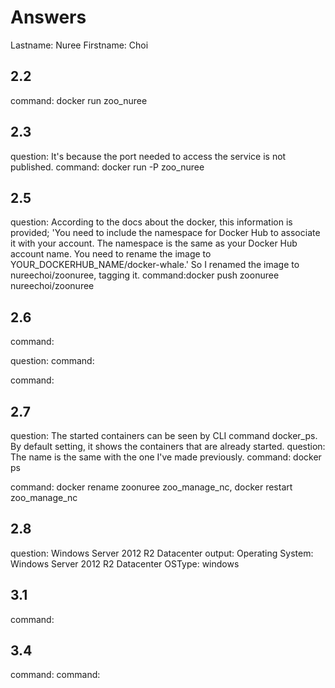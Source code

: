# Answers

Lastname: Nuree
Firstname: Choi

## 2.2
command: docker run zoo_nuree

## 2.3
question: It's because the port needed to access the service is not published.
command: docker run -P zoo_nuree

## 2.5
question: According to the docs about the docker, this information is provided; 'You need to include the namespace for Docker Hub to associate it with your account. The namespace is the same as your Docker Hub account name. You need to rename the image to YOUR_DOCKERHUB_NAME/docker-whale.' So I renamed the image to nureechoi/zoonuree, tagging it.
command:docker push zoonuree nureechoi/zoonuree

## 2.6
command:

question:
command:

command:

## 2.7
question: The started containers can be seen by CLI command docker_ps. By default setting, it shows the containers that are already started.
question: The name is the same with the one I've made previously.
command: docker ps

command: docker rename zoonuree zoo_manage_nc, docker restart zoo_manage_nc

## 2.8
question: Windows Server 2012 R2 Datacenter
output: Operating System: Windows Server 2012 R2 Datacenter
OSType: windows

## 3.1
command:

## 3.4
command:
command:
